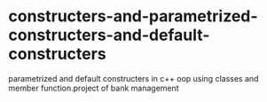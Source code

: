 # constructers-and-parametrized-constructers-and-default-constructers
parametrized and default constructers in c++ oop using classes and member function.project of bank management
